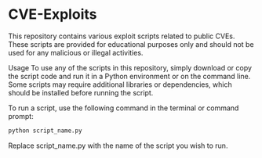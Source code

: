 # CVE-Exploits

This repository contains various exploit scripts related to public CVEs. These scripts are provided for educational purposes only and should not be used for any malicious or illegal activities.

Usage
To use any of the scripts in this repository, simply download or copy the script code and run it in a Python environment or on the command line. Some scripts may require additional libraries or dependencies, which should be installed before running the script.

To run a script, use the following command in the terminal or command prompt:

```python
python script_name.py
```
Replace script_name.py with the name of the script you wish to run.

